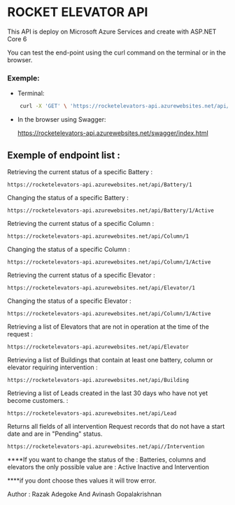 # ROCKET ELEVATOR API

This API is deploy on Microsoft Azure Services and create with ASP.NET Core 6

You can test the end-point using the curl command on the terminal or in the browser.

### Exemple:
    
* Terminal:

```bash
    curl -X 'GET' \ 'https://rocketelevators-api.azurewebsites.net/api/Building'
```
* In the browser using Swagger:

    https://rocketelevators-api.azurewebsites.net/swagger/index.html



## Exemple of endpoint list : 

Retrieving the current status of a specific Battery :

    https://rocketelevators-api.azurewebsites.net/api/Battery/1

Changing the status of a specific Battery :

    https://rocketelevators-api.azurewebsites.net/api/Battery/1/Active

Retrieving the current status of a specific Column :

    https://rocketelevators-api.azurewebsites.net/api/Column/1

Changing the status of a specific Column :

    https://rocketelevators-api.azurewebsites.net/api/Column/1/Active

Retrieving the current status of a specific Elevator :

    https://rocketelevators-api.azurewebsites.net/api/Elevator/1

Changing the status of a specific Elevator :

    https://rocketelevators-api.azurewebsites.net/api/Column/1/Active

Retrieving a list of Elevators that are not in operation at the time of the request :

    https://rocketelevators-api.azurewebsites.net/api/Elevator

Retrieving a list of Buildings that contain at least one battery, column or elevator requiring intervention :

    https://rocketelevators-api.azurewebsites.net/api/Building

Retrieving a list of Leads created in the last 30 days who have not yet become customers. :

    https://rocketelevators-api.azurewebsites.net/api/Lead

Returns all fields of all intervention Request records that do not have a start date and are in "Pending" status.

    https://rocketelevators-api.azurewebsites.net/api//Intervention


****If you want to change the status of the : Batteries, columns and elevators the only possible value are : Active Inactive and Intervention

****if you dont choose thes values it will trow error.

Author : Razak Adegoke And Avinash Gopalakrishnan
